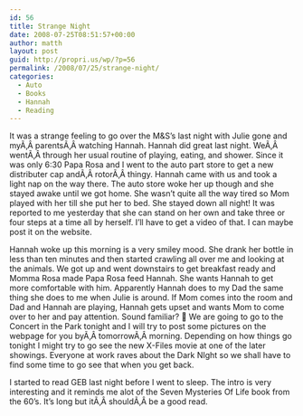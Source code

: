 ```yaml
---
id: 56
title: Strange Night
date: 2008-07-25T08:51:57+00:00
author: matth
layout: post
guid: http://propri.us/wp/?p=56
permalink: /2008/07/25/strange-night/
categories:
  - Auto
  - Books
  - Hannah
  - Reading
---
```

It was a strange feeling to go over the M&S&#8217;s last night with Julie gone and myÃ‚Â parentsÃ‚Â watching Hannah. Hannah did great last night. WeÃ‚Â wentÃ‚Â through her usual routine of playing, eating, and shower. Since it was only 6:30 Papa Rosa and I went to the auto part store to get a new distributer cap andÃ‚Â rotorÃ‚Â thingy. Hannah came with us and took a light nap on the way there. The auto store woke her up though and she stayed awake until we got home. She wasn&#8217;t quite all the way tired so Mom played with her till she put her to bed. She stayed down all night! It was reported to me yesterday that she can stand on her own and take three or four steps at a time all by herself. I&#8217;ll have to get a video of that. I can maybe post it on the website.

Hannah woke up this morning is a very smiley mood. She drank her bottle in less than ten minutes and then started crawling all over me and looking at the animals. We got up and went downstairs to get breakfast ready and Momma Rosa made Papa Rosa feed Hannah. She<!--more--> wants Hannah to get more comfortable with him. Apparently Hannah does to my Dad the same thing she does to me when Julie is around. If Mom comes into the room and Dad and Hannah are playing, Hannah gets upset and wants Mom to come over to her and pay attention. Sound familiar? 🙂 We are going to go to the Concert in the Park tonight and I will try to post some pictures on the webpage for you byÃ‚Â tomorrowÃ‚Â morning. Depending on how things go tonight I might try to go see the new X-Files movie at one of the later showings. Everyone at work raves about the Dark NIght so we shall have to find some time to go see that when you get back.

I started to read GEB last night before I went to sleep. The intro is very interesting and it reminds me alot of the Seven Mysteries Of Life book from the 60&#8217;s. It&#8217;s long but itÃ‚Â shouldÃ‚Â be a good read.